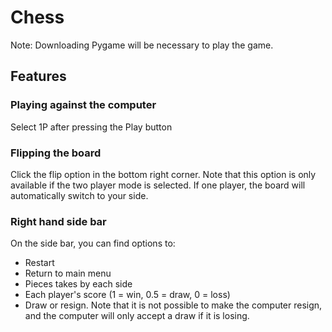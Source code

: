 # Chess

Note: Downloading Pygame will be necessary to play the game. 

## Features

### Playing against the computer
Select 1P after pressing the Play button

### Flipping the board
Click the flip option in the bottom right corner. Note that this option is only available if the two player mode is selected. If one player, the board will automatically switch to your side. 

### Right hand side bar
On the side bar, you can find options to:
- Restart
- Return to main menu
- Pieces takes by each side
- Each player's score (1 = win, 0.5 = draw, 0 = loss)
- Draw or resign. Note that it is not possible to make the computer resign, and the computer will only accept a draw if it is losing. 
